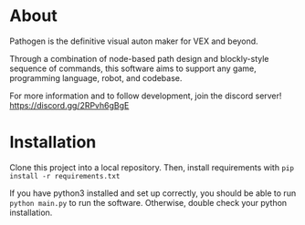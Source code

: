 About
===========
Pathogen is the definitive visual auton maker for VEX and beyond.

Through a combination of node-based path design and blockly-style sequence of commands, this software aims to support any game, programming language, robot, and codebase.

For more information and to follow development, join the discord server!
https://discord.gg/2RPvh6gBgE

Installation
===========

Clone this project into a local repository. Then, install requirements with
`pip install -r requirements.txt`

If you have python3 installed and set up correctly, you should be able to run `python main.py` to run the software. Otherwise, double check your python installation.
